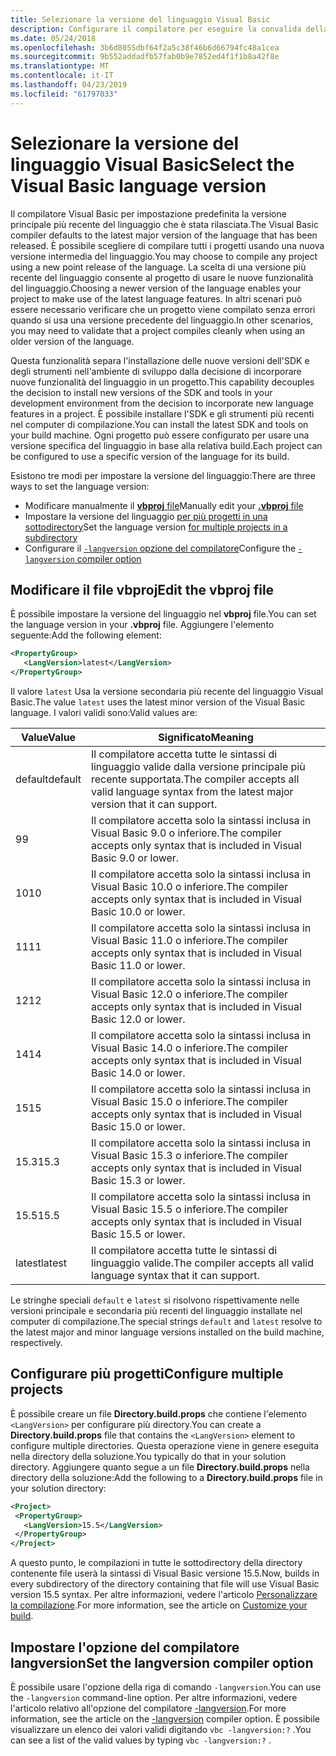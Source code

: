 ```yaml
---
title: Selezionare la versione del linguaggio Visual Basic
description: Configurare il compilatore per eseguire la convalida della sintassi usando una specifica versione del compilatore.
ms.date: 05/24/2018
ms.openlocfilehash: 3b6d8055dbf64f2a5c38f46b6d66794fc48a1cea
ms.sourcegitcommit: 9b552addadfb57fab0b9e7852ed4f1f1b8a42f8e
ms.translationtype: MT
ms.contentlocale: it-IT
ms.lasthandoff: 04/23/2019
ms.locfileid: "61797033"
---
```

# <a name="select-the-visual-basic-language-version"></a><span data-ttu-id="4e0c3-103">Selezionare la versione del linguaggio Visual Basic</span><span class="sxs-lookup"><span data-stu-id="4e0c3-103">Select the Visual Basic language version</span></span>

<span data-ttu-id="4e0c3-104">Il compilatore Visual Basic per impostazione predefinita la versione principale più recente del linguaggio che è stata rilasciata.</span><span class="sxs-lookup"><span data-stu-id="4e0c3-104">The Visual Basic compiler defaults to the latest major version of the language that has been released.</span></span> <span data-ttu-id="4e0c3-105">È possibile scegliere di compilare tutti i progetti usando una nuova versione intermedia del linguaggio.</span><span class="sxs-lookup"><span data-stu-id="4e0c3-105">You may choose to compile any project using a new point release of the language.</span></span> <span data-ttu-id="4e0c3-106">La scelta di una versione più recente del linguaggio consente al progetto di usare le nuove funzionalità del linguaggio.</span><span class="sxs-lookup"><span data-stu-id="4e0c3-106">Choosing a newer version of the language enables your project to make use of the latest language features.</span></span> <span data-ttu-id="4e0c3-107">In altri scenari può essere necessario verificare che un progetto viene compilato senza errori quando si usa una versione precedente del linguaggio.</span><span class="sxs-lookup"><span data-stu-id="4e0c3-107">In other scenarios, you may need to validate that a project compiles cleanly when using an older version of the language.</span></span>

<span data-ttu-id="4e0c3-108">Questa funzionalità separa l'installazione delle nuove versioni dell'SDK e degli strumenti nell'ambiente di sviluppo dalla decisione di incorporare nuove funzionalità del linguaggio in un progetto.</span><span class="sxs-lookup"><span data-stu-id="4e0c3-108">This capability decouples the decision to install new versions of the SDK and tools in your development environment from the decision to incorporate new language features in a project.</span></span> <span data-ttu-id="4e0c3-109">È possibile installare l'SDK e gli strumenti più recenti nel computer di compilazione.</span><span class="sxs-lookup"><span data-stu-id="4e0c3-109">You can install the latest SDK and tools on your build machine.</span></span> <span data-ttu-id="4e0c3-110">Ogni progetto può essere configurato per usare una versione specifica del linguaggio in base alla relativa build.</span><span class="sxs-lookup"><span data-stu-id="4e0c3-110">Each project can be configured to use a specific version of the language for its build.</span></span>

<span data-ttu-id="4e0c3-111">Esistono tre modi per impostare la versione del linguaggio:</span><span class="sxs-lookup"><span data-stu-id="4e0c3-111">There are three ways to set the language version:</span></span>

- <span data-ttu-id="4e0c3-112">Modificare manualmente il [ **vbproj** file](#edit-the-vbproj-file)</span><span class="sxs-lookup"><span data-stu-id="4e0c3-112">Manually edit your [**.vbproj** file](#edit-the-vbproj-file)</span></span>
- <span data-ttu-id="4e0c3-113">Impostare la versione del linguaggio [per più progetti in una sottodirectory](#configure-multiple-projects)</span><span class="sxs-lookup"><span data-stu-id="4e0c3-113">Set the language version [for multiple projects in a subdirectory](#configure-multiple-projects)</span></span>
- <span data-ttu-id="4e0c3-114">Configurare il [ `-langversion` opzione del compilatore](#set-the-langversion-compiler-option)</span><span class="sxs-lookup"><span data-stu-id="4e0c3-114">Configure the [`-langversion` compiler option](#set-the-langversion-compiler-option)</span></span>

## <a name="edit-the-vbproj-file"></a><span data-ttu-id="4e0c3-115">Modificare il file vbproj</span><span class="sxs-lookup"><span data-stu-id="4e0c3-115">Edit the vbproj file</span></span>

<span data-ttu-id="4e0c3-116">È possibile impostare la versione del linguaggio nel **vbproj** file.</span><span class="sxs-lookup"><span data-stu-id="4e0c3-116">You can set the language version in your **.vbproj** file.</span></span> <span data-ttu-id="4e0c3-117">Aggiungere l'elemento seguente:</span><span class="sxs-lookup"><span data-stu-id="4e0c3-117">Add the following element:</span></span>

```xml
<PropertyGroup>
   <LangVersion>latest</LangVersion>
</PropertyGroup>
```

<span data-ttu-id="4e0c3-118">Il valore `latest` Usa la versione secondaria più recente del linguaggio Visual Basic.</span><span class="sxs-lookup"><span data-stu-id="4e0c3-118">The value `latest` uses the latest minor version of the Visual Basic language.</span></span> <span data-ttu-id="4e0c3-119">I valori validi sono:</span><span class="sxs-lookup"><span data-stu-id="4e0c3-119">Valid values are:</span></span>

|<span data-ttu-id="4e0c3-120">Value</span><span class="sxs-lookup"><span data-stu-id="4e0c3-120">Value</span></span>|<span data-ttu-id="4e0c3-121">Significato</span><span class="sxs-lookup"><span data-stu-id="4e0c3-121">Meaning</span></span>|
|------------|-------------|
|<span data-ttu-id="4e0c3-122">default</span><span class="sxs-lookup"><span data-stu-id="4e0c3-122">default</span></span>|<span data-ttu-id="4e0c3-123">Il compilatore accetta tutte le sintassi di linguaggio valide dalla versione principale più recente supportata.</span><span class="sxs-lookup"><span data-stu-id="4e0c3-123">The compiler accepts all valid language syntax from the latest major version that it can support.</span></span>|
|<span data-ttu-id="4e0c3-124">9</span><span class="sxs-lookup"><span data-stu-id="4e0c3-124">9</span></span>|<span data-ttu-id="4e0c3-125">Il compilatore accetta solo la sintassi inclusa in Visual Basic 9.0 o inferiore.</span><span class="sxs-lookup"><span data-stu-id="4e0c3-125">The compiler accepts only syntax that is included in Visual Basic 9.0 or lower.</span></span>|
|<span data-ttu-id="4e0c3-126">10</span><span class="sxs-lookup"><span data-stu-id="4e0c3-126">10</span></span>|<span data-ttu-id="4e0c3-127">Il compilatore accetta solo la sintassi inclusa in Visual Basic 10.0 o inferiore.</span><span class="sxs-lookup"><span data-stu-id="4e0c3-127">The compiler accepts only syntax that is included in Visual Basic 10.0 or lower.</span></span>|
|<span data-ttu-id="4e0c3-128">11</span><span class="sxs-lookup"><span data-stu-id="4e0c3-128">11</span></span>|<span data-ttu-id="4e0c3-129">Il compilatore accetta solo la sintassi inclusa in Visual Basic 11.0 o inferiore.</span><span class="sxs-lookup"><span data-stu-id="4e0c3-129">The compiler accepts only syntax that is included in Visual Basic 11.0 or lower.</span></span>|
|<span data-ttu-id="4e0c3-130">12</span><span class="sxs-lookup"><span data-stu-id="4e0c3-130">12</span></span>|<span data-ttu-id="4e0c3-131">Il compilatore accetta solo la sintassi inclusa in Visual Basic 12.0 o inferiore.</span><span class="sxs-lookup"><span data-stu-id="4e0c3-131">The compiler accepts only syntax that is included in Visual Basic 12.0 or lower.</span></span>|
|<span data-ttu-id="4e0c3-132">14</span><span class="sxs-lookup"><span data-stu-id="4e0c3-132">14</span></span>|<span data-ttu-id="4e0c3-133">Il compilatore accetta solo la sintassi inclusa in Visual Basic 14.0 o inferiore.</span><span class="sxs-lookup"><span data-stu-id="4e0c3-133">The compiler accepts only syntax that is included in Visual Basic 14.0 or lower.</span></span>|
|<span data-ttu-id="4e0c3-134">15</span><span class="sxs-lookup"><span data-stu-id="4e0c3-134">15</span></span>|<span data-ttu-id="4e0c3-135">Il compilatore accetta solo la sintassi inclusa in Visual Basic 15.0 o inferiore.</span><span class="sxs-lookup"><span data-stu-id="4e0c3-135">The compiler accepts only syntax that is included in Visual Basic 15.0 or lower.</span></span>|
|<span data-ttu-id="4e0c3-136">15.3</span><span class="sxs-lookup"><span data-stu-id="4e0c3-136">15.3</span></span>|<span data-ttu-id="4e0c3-137">Il compilatore accetta solo la sintassi inclusa in Visual Basic 15.3 o inferiore.</span><span class="sxs-lookup"><span data-stu-id="4e0c3-137">The compiler accepts only syntax that is included in Visual Basic 15.3 or lower.</span></span>|
|<span data-ttu-id="4e0c3-138">15.5</span><span class="sxs-lookup"><span data-stu-id="4e0c3-138">15.5</span></span>|<span data-ttu-id="4e0c3-139">Il compilatore accetta solo la sintassi inclusa in Visual Basic 15.5 o inferiore.</span><span class="sxs-lookup"><span data-stu-id="4e0c3-139">The compiler accepts only syntax that is included in Visual Basic 15.5 or lower.</span></span>|
|<span data-ttu-id="4e0c3-140">latest</span><span class="sxs-lookup"><span data-stu-id="4e0c3-140">latest</span></span>|<span data-ttu-id="4e0c3-141">Il compilatore accetta tutte le sintassi di linguaggio valide.</span><span class="sxs-lookup"><span data-stu-id="4e0c3-141">The compiler accepts all valid language syntax that it can support.</span></span>|

<span data-ttu-id="4e0c3-142">Le stringhe speciali `default` e `latest` si risolvono rispettivamente nelle versioni principale e secondaria più recenti del linguaggio installate nel computer di compilazione.</span><span class="sxs-lookup"><span data-stu-id="4e0c3-142">The special strings `default` and `latest` resolve to the latest major and minor language versions installed on the build machine, respectively.</span></span>

## <a name="configure-multiple-projects"></a><span data-ttu-id="4e0c3-143">Configurare più progetti</span><span class="sxs-lookup"><span data-stu-id="4e0c3-143">Configure multiple projects</span></span>

<span data-ttu-id="4e0c3-144">È possibile creare un file **Directory.build.props** che contiene l'elemento `<LangVersion>` per configurare più directory.</span><span class="sxs-lookup"><span data-stu-id="4e0c3-144">You can create a **Directory.build.props** file that contains the `<LangVersion>` element to configure multiple directories.</span></span> <span data-ttu-id="4e0c3-145">Questa operazione viene in genere eseguita nella directory della soluzione.</span><span class="sxs-lookup"><span data-stu-id="4e0c3-145">You typically do that in your solution directory.</span></span> <span data-ttu-id="4e0c3-146">Aggiungere quanto segue a un file **Directory.build.props** nella directory della soluzione:</span><span class="sxs-lookup"><span data-stu-id="4e0c3-146">Add the following to a **Directory.build.props** file in your solution directory:</span></span>

```xml
<Project>
 <PropertyGroup>
   <LangVersion>15.5</LangVersion>
 </PropertyGroup>
</Project>
```

<span data-ttu-id="4e0c3-147">A questo punto, le compilazioni in tutte le sottodirectory della directory contenente file userà la sintassi di Visual Basic versione 15.5.</span><span class="sxs-lookup"><span data-stu-id="4e0c3-147">Now, builds in every subdirectory of the directory containing that file will use Visual Basic version 15.5 syntax.</span></span> <span data-ttu-id="4e0c3-148">Per altre informazioni, vedere l'articolo [Personalizzare la compilazione](/visualstudio/msbuild/customize-your-build).</span><span class="sxs-lookup"><span data-stu-id="4e0c3-148">For more information, see the article on [Customize your build](/visualstudio/msbuild/customize-your-build).</span></span>

## <a name="set-the-langversion-compiler-option"></a><span data-ttu-id="4e0c3-149">Impostare l'opzione del compilatore langversion</span><span class="sxs-lookup"><span data-stu-id="4e0c3-149">Set the langversion compiler option</span></span>

<span data-ttu-id="4e0c3-150">È possibile usare l'opzione della riga di comando `-langversion`.</span><span class="sxs-lookup"><span data-stu-id="4e0c3-150">You can use the `-langversion` command-line option.</span></span> <span data-ttu-id="4e0c3-151">Per altre informazioni, vedere l'articolo relativo all'opzione del compilatore [-langversion](../reference/command-line-compiler/langversion.md).</span><span class="sxs-lookup"><span data-stu-id="4e0c3-151">For more information, see the article on the [-langversion](../reference/command-line-compiler/langversion.md) compiler option.</span></span> <span data-ttu-id="4e0c3-152">È possibile visualizzare un elenco dei valori validi digitando `vbc -langversion:?` .</span><span class="sxs-lookup"><span data-stu-id="4e0c3-152">You can see a list of the valid values by typing  `vbc -langversion:?` .</span></span>
